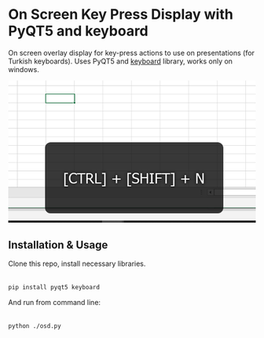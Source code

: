 # On Screen Key Press Display with PyQT5 and keyboard

On screen overlay display for key-press actions to use on presentations (for Turkish keyboards). Uses PyQT5 and [keyboard](https://github.com/boppreh/keyboard) library, works only on windows.

![screenshot](/doc/screenshot.png "screenshot")

Installation & Usage
--------------------

Clone this repo, install necessary libraries.

```bash

pip install pyqt5 keyboard

```

And run from command line:

```bash

python ./osd.py

```

